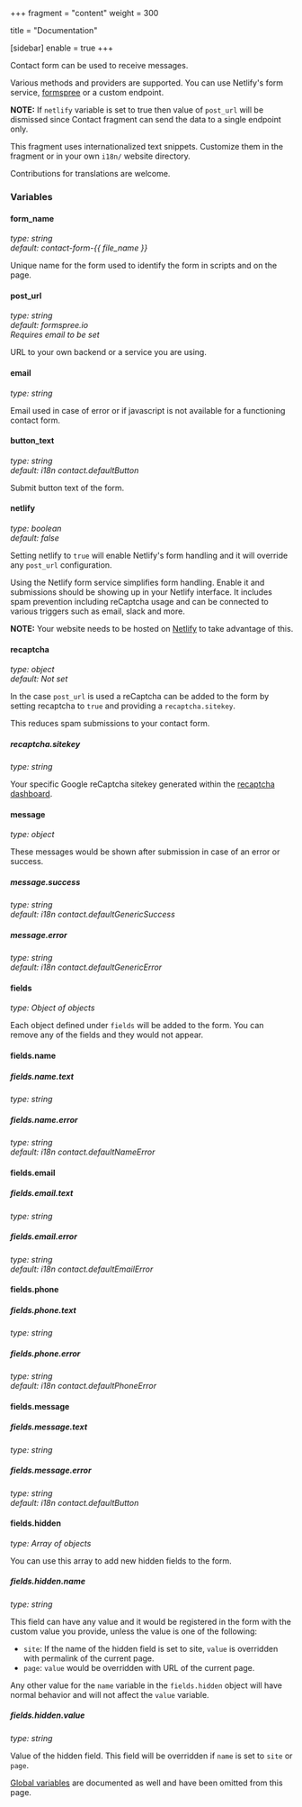 +++
fragment = "content"
weight = 300

title = "Documentation"

[sidebar]
  enable = true
+++

Contact form can be used to receive messages.

Various methods and providers are supported. You can use Netlify's form service, [formspree](formspree.io) or a custom endpoint.

**NOTE:** If `netlify` variable is set to true then value of `post_url` will be dismissed since Contact fragment can send the data to a single endpoint only.

This fragment uses internationalized text snippets. Customize them in the fragment or in your own `i18n/` website directory.

Contributions for translations are welcome.

### Variables

#### form_name
*type: string*  
*default: contact-form-{{ file_name }}*

Unique name for the form used to identify the form in scripts and on the page.

#### post_url
*type: string*  
*default: formspree.io*  
*Requires email to be set*

URL to your own backend or a service you are using.

#### email
*type: string*

Email used in case of error or if javascript is not available for a functioning contact form.

#### button_text
*type: string*  
*default: i18n contact.defaultButton*

Submit button text of the form.

#### netlify
*type: boolean*  
*default: false*

Setting netlify to `true` will enable Netlify's form handling and it will override any `post_url` configuration.

Using the Netlify form service simplifies form handling. Enable it and submissions should be showing up in your Netlify interface. It includes spam prevention including reCaptcha usage and can be connected to various triggers such as email, slack and more.

**NOTE:** Your website needs to be hosted on [Netlify](https://netlify.com) to take advantage of this.

#### recaptcha
*type: object*  
*default: Not set*

In the case `post_url` is used a reCaptcha can be added to the form by setting recaptcha to `true` and providing a `recaptcha.sitekey`.

This reduces spam submissions to your contact form.

##### recaptcha.sitekey
*type: string*

Your specific Google reCaptcha  sitekey generated within the [recaptcha dashboard](https://www.google.com/recaptcha/intro/v3.html).

#### message
*type: object*

These messages would be shown after submission in case of an error or success.

##### message.success
*type: string*  
*default: i18n contact.defaultGenericSuccess*

##### message.error
*type: string*  
*default: i18n contact.defaultGenericError*

#### fields
*type: Object of objects*

Each object defined under `fields` will be added to the form. You can remove any of the fields and they would not appear.

#### fields.name
##### fields.name.text
*type: string*

##### fields.name.error
*type: string*  
*default: i18n contact.defaultNameError*

#### fields.email
##### fields.email.text
*type: string*

##### fields.email.error
*type: string*  
*default: i18n contact.defaultEmailError*

#### fields.phone
##### fields.phone.text
*type: string*

##### fields.phone.error
*type: string*  
*default: i18n contact.defaultPhoneError*

#### fields.message
##### fields.message.text
*type: string*

##### fields.message.error
*type: string*  
*default: i18n contact.defaultButton*

#### fields.hidden
*type: Array of objects*

You can use this array to add new hidden fields to the form.

##### fields.hidden.name
*type: string*

This field can have any value and it would be registered in the form with the custom value you provide, unless the value is one of the following:

- `site`: If the name of the hidden field is set to site, `value` is overridden with permalink of the current page.
- `page`: `value` would be overridden with URL of the current page.

Any other value for the `name` variable in the `fields.hidden` object will have normal behavior and will not affect the `value` variable.

##### fields.hidden.value
*type: string*

Value of the hidden field. This field will be overridden if `name` is set to `site` or `page`.

[Global variables](/docs/global-variables) are documented as well and have been omitted from this page.
